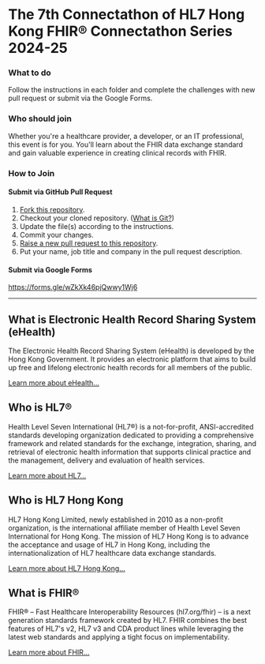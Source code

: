 # The 7th Connectathon of HL7 Hong Kong FHIR® Connectathon Series 2024-25

### What to do

Follow the instructions in each folder and complete the challenges with new pull request or submit via the Google Forms.

### Who should join

Whether you're a healthcare provider, a developer, or an IT professional, this event is for you. You'll learn about the FHIR data exchange standard and gain valuable experience in creating clinical records with FHIR.

### How to Join

#### Submit via GitHub Pull Request

1. [Fork this repository](https://docs.github.com/en/get-started/quickstart/fork-a-repo#forking-a-repository).
2. Checkout your cloned repository. ([What is Git?](https://git-scm.com/))
3. Update the file(s) according to the instructions.
4. Commit your changes.
5. [Raise a new pull request to this repository](https://docs.github.com/en/pull-requests/collaborating-with-pull-requests/proposing-changes-to-your-work-with-pull-requests/creating-a-pull-request-from-a-fork).
6. Put your name, job title and company in the pull request description.

#### Submit via Google Forms

https://forms.gle/wZkXk46pjQwwy1Wj6

---

## What is Electronic Health Record Sharing System (eHealth)

The Electronic Health Record Sharing System (eHealth) is developed by the Hong Kong Government. It provides an electronic platform that aims to build up free and lifelong electronic health records for all members of the public.

[Learn more about eHealth...](https://ehealth.gov.hk)

## Who is HL7®

Health Level Seven International (HL7®) is a not-for-profit, ANSI-accredited standards developing organization dedicated to providing a comprehensive framework and related standards for the exchange, integration, sharing, and retrieval of electronic health information that supports clinical practice and the management, delivery and evaluation of health services.

[Learn more about HL7...](https://www.hl7.org/about/index.cfm)

## Who is HL7 Hong Kong

HL7 Hong Kong Limited, newly established in 2010 as a non-profit organization, is the international affiliate member of Health Level Seven International for Hong Kong. The mission of HL7 Hong Kong is to advance the acceptance and usage of HL7 in Hong Kong, including the internationalization of HL7 healthcare data exchange standards.

[Learn more about HL7 Hong Kong...](https://hl7.org.hk/)

## What is FHIR®

FHIR® – Fast Healthcare Interoperability Resources (hl7.org/fhir) – is a next generation standards framework created by HL7. FHIR combines the best features of HL7's v2, HL7 v3 and CDA product lines while leveraging the latest web standards and applying a tight focus on implementability.

[Learn more about FHIR...](https://hl7.org/fhir/summary.html)
